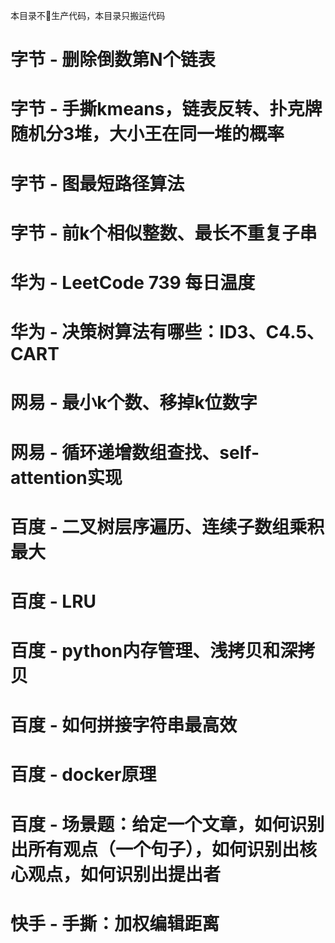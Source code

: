 
本目录不🙅‍生产代码，本目录只搬运代码

# 字节 - 删除倒数第N个链表

# 字节 - 手撕kmeans，链表反转、扑克牌随机分3堆，大小王在同一堆的概率

# 字节 - 图最短路径算法

# 字节 - 前k个相似整数、最长不重复子串

# 华为 - LeetCode 739 每日温度

# 华为 - 决策树算法有哪些：ID3、C4.5、CART

# 网易 - 最小k个数、移掉k位数字

# 网易 - 循环递增数组查找、self-attention实现

# 百度 - 二叉树层序遍历、连续子数组乘积最大

# 百度 - LRU

# 百度 - python内存管理、浅拷贝和深拷贝

# 百度 - 如何拼接字符串最高效

# 百度 - docker原理

# 百度 - 场景题：给定一个文章，如何识别出所有观点（一个句子），如何识别出核心观点，如何识别出提出者

# 快手 - 手撕：加权编辑距离
